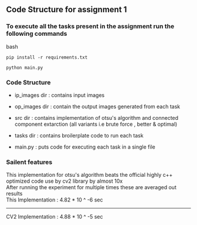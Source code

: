 ## Code Structure for assignment 1

### To execute all the tasks present in the assignment run the following commands

bash
```
pip install -r requirements.txt
```

```
python main.py
```

### Code Structure

- ip_images dir : contains input images
- op_images dir : contain the output images generated from each task
- src dir       : contains implementation of otsu's algorithm and connected component extarction (all variants i.e brute force , better & optimal)

- tasks dir     : contains broilerplate code to run each task

- main.py       : puts code for executing each task in a single file

### Sailent features

This implementation for otsu's algorithm beats the official highly c++ optimized code use by cv2 library by almost 10x
<br>
After running the experiment for multiple times these are averaged out results
<br>
This Implementation : 4.82 * 10 ^ -6 sec <hr>
CV2 Implementation  : 4.88 * 10 ^ -5 sec